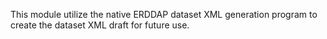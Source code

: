 This module utilize the native ERDDAP dataset XML generation program to create the 
dataset XML draft for future use.